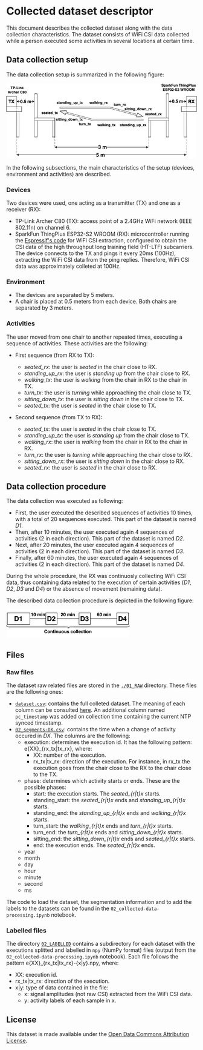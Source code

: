 # Collected dataset descriptor

This document describes the collected dataset along with the data collection characteristics. The dataset consists of WiFi CSI data collected while a person executed some activities in several locations at certain time.


## Data collection setup

The data collection setup is summarized in the following figure:

![Collection environment](./figures/01_collection-env.png)

In the following subsections, the main characteristics of the setup (devices, environment and activities) are described.

### Devices

Two devices were used, one acting as a transmitter (TX) and one as a receiver (RX): 

- TP-Link Archer C80 (TX): access point of a 2.4GHz WiFi network (IEEE 802.11n) on channel 6.
- SparkFun ThingPlus ESP32-S2 WROOM (RX): microcontroller running the [Espressif's code](https://github.com/espressif/esp-csi/tree/master/examples/get-started/csi_recv_router) for WiFi CSI extraction, configured to obtain the CSI data of the high throughput long training field (HT-LTF) subcarriers. The device connects to the TX and pings it every 20ms (100Hz), extracting the WiFi CSI data from the ping replies. Therefore, WiFi CSI data was approximately colleted at 100Hz.

### Environment

- The devices are separated by 5 meters.
- A chair is placed at 0.5 meters from each device. Both chairs are separated by 3 meters. 

### Activities

The user moved from one chair to another repeated times, executing a sequence of activities. These activities are the following:

- First sequence (from RX to TX):
  - _seated_rx_: the user is _seated_ in the chair close to RX.
  - _standing_up_rx_: the user is _standing up_ from the chair close to RX.
  - _walking_tx_: the user is _walking_ from the chair in RX to the chair in TX.
  - _turn_tx_: the user is _turning_ while approaching the chair close to TX.
  - _sitting_down_tx_: the user is _sitting down_ in the chair close to TX.
  - _seated_tx_: the user is _seated_ in the chair close to TX.

- Second sequence (from TX to RX):
  - _seated_tx_: the user is _seated_ in the chair close to TX.
  - _standing_up_tx_: the user is _standing up_ from the chair close to TX.
  - _walking_rx_: the user is _walking_ from the chair in RX to the chair in RX.
  - _turn_rx_: the user is _turning_ while approaching the chair close to RX.
  - _sitting_down_rx_: the user is _sitting down_ in the chair close to RX.
  - _seated_rx_: the user is _seated_ in the chair close to RX.


## Data collection procedure

The data collection was executed as following:

- First, the user executed the described sequences of activities 10 times, with a total of 20 sequences executed. This part of the dataset is named _D1_.
- Then, after 10 minutes, the user executed again 4 sequences of activities (2 in each direction). This part of the dataset is named _D2_.
- Next, after 20 minutes, the user executed again 4 sequences of activities (2 in each direction). This part of the dataset is named _D3_.
- Finally, after 60 minutes, the user executed again 4 sequences of activities (2 in each direction). This part of the dataset is named _D4_.

During the whole procedure, the RX was continuosly collecting WiFi CSI data, thus containing data related to the execution of certain activities (_D1_, _D2_, _D3_ and _D4_) or the absence of movement (remaining data).

The described data collection procedure is depicted in the following figure:

![Collection procedure](./figures/02_collection-proc.png)


## Files

### Raw files

The dataset raw related files are stored in the [`./01_RAW`]('./01_RAW') directory. These files are the following ones:

- [`dataset.csv`]('./01_RAW/01_dataset.csv'): contains the full colleted dataset. The meaning of each column can be consulted [here](https://docs.espressif.com/projects/esp-idf/en/release-v4.4/esp32/api-reference/network/esp_wifi.html#_CPPv418wifi_pkt_rx_ctrl_t). An additional column named `pc_timestamp` was added on collection time containing the current NTP synced timestamp.
- [`02_segments-DX.csv`]('./01_RAW/02_segments-Dx.csv'): contains the time when a change of activity occured in _DX_. The columns are the following:
  - execution: determines the execution id. It has the following pattern: e{XX}\_{rx_tx|tx_rx}, where:
    - XX: number of the execution.
    - rx_tx|tx_rx: direction of the execution. For instance, in rx_tx the execution goes from the chair close to the RX to the chair close to the TX.
  - phase: determines which activity starts or ends. These are the possible phases:
    - start: the execution starts. The _seated\_{r|t}x_ starts.
    - standing_start: the _seated\_{r|t}x_ ends and _standing\_up\_{r|t}x_ starts.
    - standing_end: the _standing\_up\_{r|t}x_ ends and _walking\_{r|t}x_ starts.
    - turn_start: the _walking\_{r|t}x_ ends and _turn\_{r|t}x_ starts.
    - turn_end: the _turn\_{r|t}x_ ends and _sitting\_down\_{r|t}x_ starts.
    - sitting_end: the _sitting\_down\_{r|t}x_ ends and _seated\_{r|t}x_ starts.
    - end: the execution ends. The _seated\_{r|t}x_ ends.
  - year
  - month
  - day
  - hour
  - minute
  - second
  - ms
  
The code to load the dataset, the segmentation information and to add the labels to the datasets can be found in the `02_collected-data-processing.ipynb` notebook.

### Labelled files

The directory [`02_LABELLED`](./02_LABELLED) contains a subdirectory for each dataset with the executions splitted and labelled in `npy` (NumPy format) files (output from the `02_collected-data-processing.ipynb` notebook). Each file follows the pattern e{XX}\_{rx_tx|tx_rx}-{x|y}.npy, where:

- XX: execution id.
- rx_tx|tx_rx: direction of the execution.
- x|y: type of data contained in the file:
  - x: signal amplitudes (not raw CSI) extracted from the WiFi CSI data.
  - y: activity labels of each sample in x.
  
  
## License

This dataset is made available under the [Open Data Commons Attribution License](http://opendatacommons.org/licenses/by/1.0/).